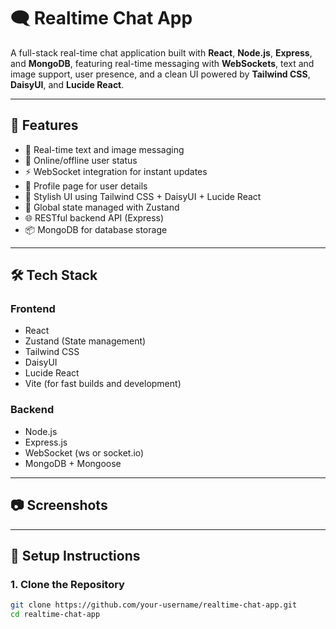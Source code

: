 # 🗨️ Realtime Chat App

A full-stack real-time chat application built with **React**, **Node.js**, **Express**, and **MongoDB**, featuring real-time messaging with **WebSockets**, text and image support, user presence, and a clean UI powered by **Tailwind CSS**, **DaisyUI**, and **Lucide React**.

---

## 🚀 Features

- 🔁 Real-time text and image messaging
- 👥 Online/offline user status
- ⚡ WebSocket integration for instant updates
- 👤 Profile page for user details
- 🎨 Stylish UI using Tailwind CSS + DaisyUI + Lucide React
- 🧠 Global state managed with Zustand
- 🌐 RESTful backend API (Express)
- 📦 MongoDB for database storage

---

## 🛠️ Tech Stack

### Frontend
- React
- Zustand (State management)
- Tailwind CSS
- DaisyUI
- Lucide React
- Vite (for fast builds and development)

### Backend
- Node.js
- Express.js
- WebSocket (ws or socket.io)
- MongoDB + Mongoose

---

## 📷 Screenshots



---

## 🔧 Setup Instructions

### 1. Clone the Repository

```bash
git clone https://github.com/your-username/realtime-chat-app.git
cd realtime-chat-app
